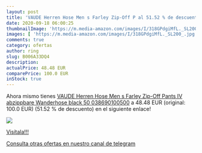 ```yaml
---
layout: post
title: 'VAUDE Herren Hose Men s Farley Zip-Off P al 51.52 % de descuento'
date: 2020-09-18 06:00:25
thumbnailImage: 'https://m.media-amazon.com/images/I/318GPdgiMfL._SL200_.jpg'
images: [ 'https://m.media-amazon.com/images/I/318GPdgiMfL._SL200_.jpg' ]
comments: true
category: ofertas
author: ring
slug: B006A33DQ4
description:
actualPrice: 48.48 EUR
comparePrice: 100.0 EUR
inStock: true
---
```


Ahora mismo tienes [VAUDE Herren Hose Men s Farley Zip-Off Pants IV  abzippbare Wanderhose  black  50  038690100500](https://www.amazon.com/dp/B006A33DQ4/?tag=redken08-20) a 48.48 EUR (original: 100.0 EUR) (51.52 %  de descuento) en el siguiente enlace!

[![](https://m.media-amazon.com/images/I/318GPdgiMfL._SL200_.jpg)](https://www.amazon.com/dp/B006A33DQ4/?tag=redken08-20)

[Visítala!!!](https://www.amazon.com/dp/B006A33DQ4/?tag=redken08-20)

[Consulta otras ofertas en nuestro canal de telegram](https://t.me/s/ofertas25)
